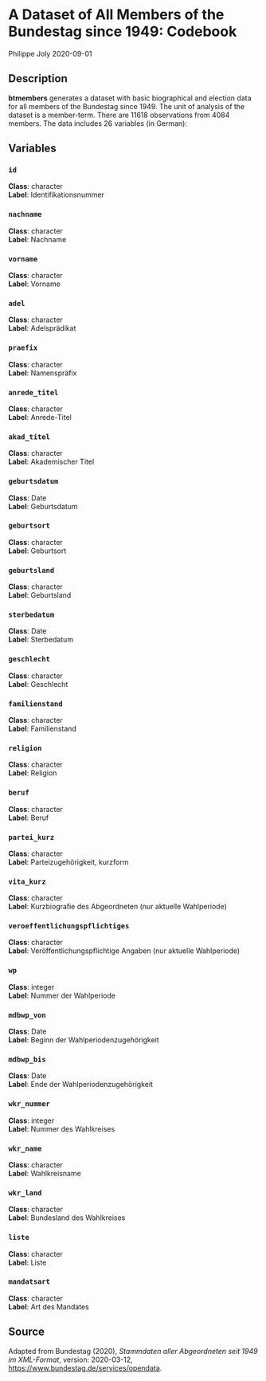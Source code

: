 A Dataset of All Members of the Bundestag since 1949: Codebook
================
Philippe Joly
2020-09-01

## Description

**btmembers** generates a dataset with basic biographical and election
data for all members of the Bundestag since 1949. The unit of analysis
of the dataset is a member-term. There are 11618 observations from 4084
members. The data includes 26 variables (in German):

## Variables

### `id`

**Class**: character  
**Label**: Identifikationsnummer

### `nachname`

**Class**: character  
**Label**: Nachname

### `vorname`

**Class**: character  
**Label**: Vorname

### `adel`

**Class**: character  
**Label**: Adelsprädikat

### `praefix`

**Class**: character  
**Label**: Namenspräfix

### `anrede_titel`

**Class**: character  
**Label**: Anrede-Titel

### `akad_titel`

**Class**: character  
**Label**: Akademischer Titel

### `geburtsdatum`

**Class**: Date  
**Label**: Geburtsdatum

### `geburtsort`

**Class**: character  
**Label**: Geburtsort

### `geburtsland`

**Class**: character  
**Label**: Geburtsland

### `sterbedatum`

**Class**: Date  
**Label**: Sterbedatum

### `geschlecht`

**Class**: character  
**Label**: Geschlecht

### `familienstand`

**Class**: character  
**Label**: Familienstand

### `religion`

**Class**: character  
**Label**: Religion

### `beruf`

**Class**: character  
**Label**: Beruf

### `partei_kurz`

**Class**: character  
**Label**: Parteizugehörigkeit, kurzform

### `vita_kurz`

**Class**: character  
**Label**: Kurzbiografie des Abgeordneten (nur aktuelle Wahlperiode)

### `veroeffentlichungspflichtiges`

**Class**: character  
**Label**: Veröffentlichungspflichtige Angaben (nur aktuelle
Wahlperiode)

### `wp`

**Class**: integer  
**Label**: Nummer der Wahlperiode

### `mdbwp_von`

**Class**: Date  
**Label**: Beginn der Wahlperiodenzugehörigkeit

### `mdbwp_bis`

**Class**: Date  
**Label**: Ende der Wahlperiodenzugehörigkeit

### `wkr_nummer`

**Class**: integer  
**Label**: Nummer des Wahlkreises

### `wkr_name`

**Class**: character  
**Label**: Wahlkreisname

### `wkr_land`

**Class**: character  
**Label**: Bundesland des Wahlkreises

### `liste`

**Class**: character  
**Label**: Liste

### `mandatsart`

**Class**: character  
**Label**: Art des Mandates

## Source

Adapted from Bundestag (2020), *Stammdaten aller Abgeordneten seit 1949
im XML-Format*, version: 2020-03-12,
<https://www.bundestag.de/services/opendata>.

